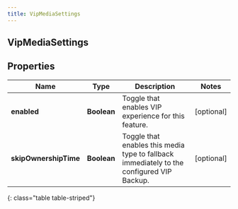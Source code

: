 ```yaml
---
title: VipMediaSettings
---
```

## VipMediaSettings


## Properties

| Name | Type | Description | Notes |
| ------------ | ------------- | ------------- | ------------- |
| **enabled** | <!----><!---->**Boolean**<!----> | Toggle that enables VIP experience for this feature. |  [optional] |
| **skipOwnershipTime** | <!----><!---->**Boolean**<!----> | Toggle that enables this media type to fallback immediately to the configured VIP Backup. |  [optional] |
{: class="table table-striped"}



